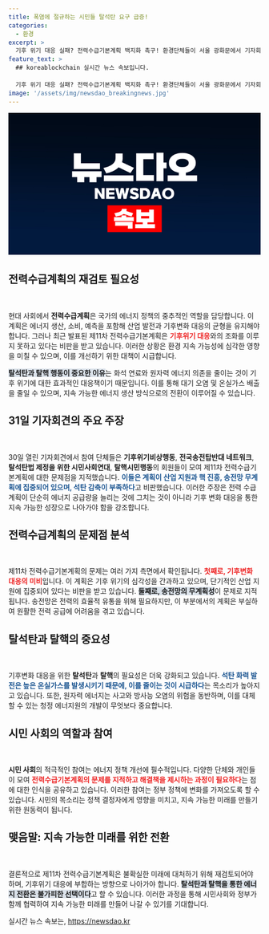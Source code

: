 ```yaml
---
title: 폭염에 절규하는 시민들 탈석탄 요구 급증!
categories:
  - 환경
excerpt: >
  기후 위기 대응 실패? 전력수급기본계획 백지화 촉구! 환경단체들이 서울 광화문에서 기자회견을 열고 산업 지원과 핵 진흥을 비판했습니다. 과연 정부의 대응은?
feature_text: >
  ## koreablockchain 실시간 뉴스 속보입니다.

  기후 위기 대응 실패? 전력수급기본계획 백지화 촉구! 환경단체들이 서울 광화문에서 기자회견을 열고 산업 지원과 핵 진흥을 비판했습니다. 과연 정부의 대응은?
image: '/assets/img/newsdao_breakingnews.jpg'
---
```


<p><img src="/assets/img/newsdao_breakingnews.jpg" alt="koreablockchain 속보" /></p>

<h2 data-ke-size="size26">전력수급계획의 재검토 필요성</h2>

<p data-ke-size="size16">&nbsp;</p>

<p>현대 사회에서 <b>전력수급계획</b>은 국가의 에너지 정책의 중추적인 역할을 담당합니다. 이 계획은 에너지 생산, 소비, 예측을 포함해 산업 발전과 기후변화 대응의 균형을 유지해야 합니다. 그러나 최근 발표된 제11차 전력수급기본계획은 <b><span style="color: #ee2323;">기후위기 대응</span></b>와의 조화를 이루지 못하고 있다는 비판을 받고 있습니다. 이러한 상황은 환경 지속 가능성에 심각한 영향을 미칠 수 있으며, 이를 개선하기 위한 대책이 시급합니다. </p>

<p><b><span style="background-color: #21538527;">탈석탄과 탈핵 행동이 중요한 이유</span></b>는 화석 연료와 원자력 에너지 의존을 줄이는 것이 기후 위기에 대한 효과적인 대응책이기 때문입니다. 이를 통해 대기 오염 및 온실가스 배출을 줄일 수 있으며, 지속 가능한 에너지 생산 방식으로의 전환이 이루어질 수 있습니다.</p>

<h2 data-ke-size="size26">31일 기자회견의 주요 주장</h2>

<p data-ke-size="size16">&nbsp;</p>

<p>30일 열린 기자회견에서 참여 단체들은 <b>기후위기비상행동</b>, <b>전국송전탑반대 네트워크</b>, <b>탈석탄법 제정을 위한 시민사회연대</b>, <b>탈핵시민행동</b>의 회원들이 모여 제11차 전력수급기본계획에 대한 문제점을 지적했습니다. <b><span style="color: #1a5490;">이들은 계획이 산업 지원과 핵 진흥, 송전망 무계획에 집중되어 있으며, 석탄 감축이 부족하다</span></b>고 비판했습니다. 이러한 주장은 전력 수급 계획이 단순히 에너지 공급량을 늘리는 것에 그치는 것이 아니라 기후 변화 대응을 통한 지속 가능한 성장으로 나아가야 함을 강조합니다.</p>

<h2 data-ke-size="size26">전력수급계획의 문제점 분석</h2>

<p data-ke-size="size16">&nbsp;</p>

<p>제11차 전력수급기본계획의 문제는 여러 가지 측면에서 확인됩니다. <b><span style="color: #ee2323;">첫째로, 기후변화 대응의 미비</span></b>입니다. 이 계획은 기후 위기의 심각성을 간과하고 있으며, 단기적인 산업 지원에 집중되어 있다는 비판을 받고 있습니다. <b><span style="background-color: #21538527;">둘째로, 송전망의 무계획성</span></b>이 문제로 지적됩니다. 송전망은 전력의 효율적 유통을 위해 필요하지만, 이 부분에서의 계획은 부실하여 원활한 전력 공급에 어려움을 겪고 있습니다. </p>

<h2 data-ke-size="size26">탈석탄과 탈핵의 중요성</h2>

<p data-ke-size="size16">&nbsp;</p>

<p>기후변화 대응을 위한 <b>탈석탄</b>과 <b>탈핵</b>의 필요성은 더욱 강화되고 있습니다. <b><span style="color: #1a5490;">석탄 화력 발전은 높은 온실가스를 발생시키기 때문에, 이를 줄이는 것이 시급하다</span></b>는 목소리가 높아지고 있습니다. 또한, 원자력 에너지는 사고와 방사능 오염의 위험을 동반하며, 이를 대체할 수 있는 청정 에너지원의 개발이 무엇보다 중요합니다. </p>

<h2 data-ke-size="size26">시민 사회의 역할과 참여</h2>

<p data-ke-size="size16">&nbsp;</p>

<p><b>시민 사회</b>의 적극적인 참여는 에너지 정책 개선에 필수적입니다. 다양한 단체와 개인들이 모여 <b><span style="color: #ee2323;">전력수급기본계획의 문제를 지적하고 해결책을 제시하는 과정이 필요하다</span></b>는 점에 대한 인식을 공유하고 있습니다. 이러한 참여는 정부 정책에 변화를 가져오도록 할 수 있습니다. 시민의 목소리는 정책 결정자에게 영향을 미치고, 지속 가능한 미래를 만들기 위한 원동력이 됩니다. </p>

<h2 data-ke-size="size26">맺음말: 지속 가능한 미래를 위한 전환</h2>

<p data-ke-size="size16">&nbsp;</p>

<p>결론적으로 제11차 전력수급기본계획은 불확실한 미래에 대처하기 위해 재검토되어야 하며, 기후위기 대응에 부합하는 방향으로 나아가야 합니다. <b><span style="background-color: #21538527;">탈석탄과 탈핵을 통한 에너지 전환은 불가피한 선택이다</span></b>고 할 수 있습니다. 이러한 과정을 통해 시민사회와 정부가 함께 협력하여 지속 가능한 미래를 만들어 나갈 수 있기를 기대합니다.</p>
실시간 뉴스 속보는, <a href="https://newsdao.kr" rel="dofollow">https://newsdao.kr</a>


